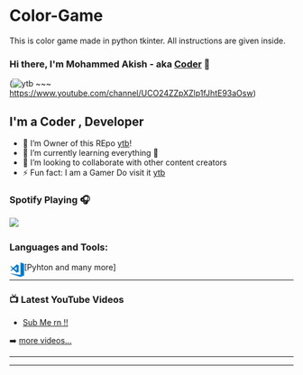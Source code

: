 # Color-Game

This is color game made in python tkinter. All instructions are given inside.

### Hi there, I'm Mohammed Akish - aka [Coder][ytb] 👋

(![ytb] ~~~ https://www.youtube.com/channel/UCO24ZZpXZlp1fJhtE93aOsw)


## I'm a Coder , Developer

- 🔭 I’m Owner of this REpo [ytb]!
- 🌱 I’m currently learning everything 🤣
- 👯 I’m looking to collaborate with other content creators
- ⚡ Fun fact: I am a Gamer Do visit it [ytb]
### Spotify Playing 🎧
<img src="https://open.spotify.com/user/fuk57bckno22mo8vfzuk8tyf2">




<br />

### Languages and Tools:

<img align="left" alt="Visual Studio Code" width="26px" src="https://raw.githubusercontent.com/github/explore/80688e429a7d4ef2fca1e82350fe8e3517d3494d/topics/visual-studio-code/visual-studio-code.png" />[Pyhton and many more]


---

### 📺 Latest YouTube Videos

<!-- YOUTUBE:START -->
- [Sub Me rn !!](https://open.spotify.com/user/fuk57bckno22mo8vfzuk8tyf2)

<!-- YOUTUBE:END -->

➡️ [more videos...](https://open.spotify.com/user/fuk57bckno22mo8vfzuk8tyf2)

---


---



[ytb]: https://open.spotify.com/user/fuk57bckno22mo8vfzuk8tyf2
[twitter]: https://twitter.com/imAkishtp
